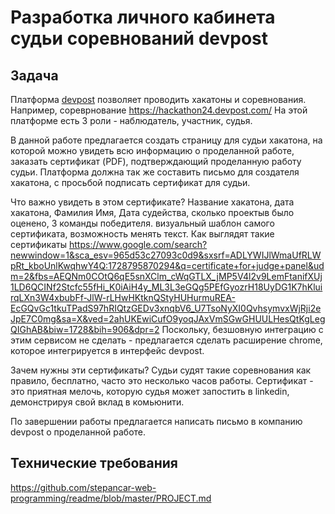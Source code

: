 # Разработка личного кабинета судьи соревнований devpost

## Задача

Платформа [devpost](https://devpost.com/) позволяет проводить хакатоны и соревнования.
Например, сореврнование https://hackathon24.devpost.com/
На этой платформе есть 3 роли - наблюдатель, участник, судья.

В данной работе предлагается создать страницу для судьи хакатона, на которой можно увидеть всю информацию о проделанной работе,
заказать сертификат (PDF), подтверждающий проделанную работу судьи.
Платформа должна так же составить письмо для создателя хакатона, с просьбой подписать сертификат для судьи.

Что важно увидеть в этом сертификате?
Название хакатона, дата хакатона, Фамилия Имя, Дата судейства, сколько проектыв было оценено, 3 команды победителя.
визуальный шаблон самого сертификата, возможность менять текст.
Как выглядят такие сертификаты 
https://www.google.com/search?newwindow=1&sca_esv=965d53c27093c0d9&sxsrf=ADLYWIJlWmaUfRLWpRt_kboUnlKwqhwY4Q:1728795870294&q=certificate+for+judge+panel&udm=2&fbs=AEQNm0COtQ6qE5snXClm_cWqGTLX_jMP5V4l2v9LemFtanifXUj1LD6QCINf2Stcfc55fHi_K0iAiH4y_ML3L3eGQg5PEfGyozrH18UyDG1K7hKluirqLXn3W4xbubFf-JlW-rLHwHKtknQStyHUHurmuREA-EcGQvGc1tkuTPadS97hRIQtzGEDv3xnqbV6_U7TsoNyXI0QvhsymvxWjRji2eJpE7C0mg&sa=X&ved=2ahUKEwiCufO9yoqJAxVmSGwGHUULHesQtKgLegQIGhAB&biw=1728&bih=906&dpr=2
Поскольку, безшовную интеграцию с этим сервисом не сделать - предлагается сделать расширение chrome, которое интегрируется в интерфейс devpost.

Зачем нужны эти сертификаты? Судьи судят такие соревнования как правило, бесплатно,
часто это несколько часов работы. Сертификат - это приятная мелочь, которую судья может запостить в linkedin, демонстрируя свой вклад в комьюнити.

По завершении работы предлагается написать письмо в компанию devpost о проделанной работе.

## Технические требования
https://github.com/stepancar-web-programming/readme/blob/master/PROJECT.md

